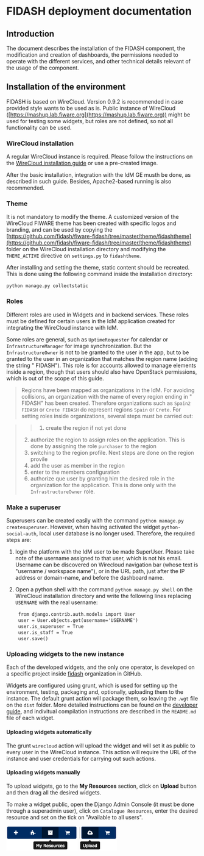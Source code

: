 # FIDASH deployment documentation

## Introduction

The document describes the installation of the FIDASH component, the modification and creation of dashboards, the permissions needed to operate with the different services, and other technical details relevant of the usage of the component.

## Installation of the environment

FIDASH is based on WireCloud. Version 0.9.2 is recommended in case provided style wants to be used as is. Public instance of WireCloud ([https://mashup.lab.fiware.org](https://mashup.lab.fiware.org)) might be used for testing some widgets, but roles are not defined, so not all functionality can be used.

### WireCloud installation

A regular WireCloud instance is required. Please follow the instructions on the [WireCloud installation guide](https://github.com/Wirecloud/wirecloud/blob/develop/docs/installation_guide.md) or use a pre-created image.

After the basic installation, integration with the IdM GE musth be done, as described in such guide. Besides, Apache2-based running is also recommended.

### Theme

It is not mandatory to modify the theme. A customized version of the WireCloud FIWARE theme has been created with specific logos and branding, and can be used by copying the [https://github.com/fidash/fiware-fidash/tree/master/theme/fidashtheme](https://github.com/fidash/fiware-fidash/tree/master/theme/fidashtheme) folder on the WireCloud installation directory and modifying the `THEME_ACTIVE` directive on `settings.py` to `fidashtheme`.

After installing and setting the theme, static content should be recreated. This is done using the following command inside the installation directory:

    python manage.py collectstatic

### Roles

Different roles are used in Widgets and in backend services. These roles must be defined for certain users in the IdM application created for integrating the WireCloud instance with IdM.

Some roles are general, such as `UptimeRequester` for calendar or `InfrastructureManager` for image synchronization. But the `InfrastructureOwner` is not to be granted to the user in the app, but to be granted to the user in an organization that matches the region name (adding the string " FIDASH"). This role is for accounts allowed to manage elements inside a region, though that users should also have OpenStack permissions, which is out of the scope of this guide.

> Regions have been mapped as organizations in the IdM. For avoiding collisions, an organization with the name of every region ending in " FIDASH" has been created. Therefore organizations such as `Spain2 FIDASH` or `Crete FIDASH` do represent regions `Spain` or `Crete`. For setting roles inside organizations, several steps must be carried out:

> > 1. create the region if not yet done
> 2. authorize the region to assign roles on the application. This is done by assigning the role `purchaser` to the region
> 3. switching to the region profile. Next steps are done on the region provile
> 4. add the user as member in the region
> 5. enter to the members configuration
> 6. authorize que user by granting him the desired role in the organization for the application. This is done only with the `InfrastructureOwner` role.

### Make a superuser

Superusers can be created easily with the command `python manage.py createsuperuser`. However, when having activated the widget `python-social-auth`, local user database is no longer used. Therefore, the required steps are:

1. login the platform with the IdM user to be made SuperUser. Please take note of the username assigned to that user, which is not his email. Username can be discovered on Wirecloud navigation bar (whose text is "username / workspace name"), or in the URL path, just after the IP address or domain-name, and before the dashboard name.
2. Open a python shell with the command `python manage.py shell` on the WireCloud installation directory and write the following lines replacing `USERNAME` with the real username:

        from django.contrib.auth.models import User
        user = User.objects.get(username='USERNAME')
        user.is_superuser = True
        user.is_staff = True
        user.save()

### Uploading widgets to the new instance

Each of the developed widgets, and the only one operator, is developed on a specific project inside [fidash]([https://mashup.lab.fiware.org](https://mashup.lab.fiware.org)) organization in GitHub.

Widgets are configured using grunt, which is used for setting up the environment, testing, packaging and, optionally, uploading them to the instance. The default grunt action will package them, so leaving the `.wgt` file on the `dist` folder. More detailed instructions can be found on the [developer guide](../developer/developer_guide.md), and indivitual compilation instructions are described in the `README.md` file of each widget.

#### Uploading widgets automatically

The grunt `wirecloud` action will upload the widget and will set it as public to every user in the WireCloud instance. This action will require the URL of the instance and user credentials for carrying out such actions.

#### Uploading widgets manually

To upload widgets, go to the **My Resources** section, click on **Upload** button and then drag all the desired widgets.

To make a widget public, open the Django Admin Console (it must be done through a superadmin user), click on `Catalogue Resources`, enter the desired resource and set on the tick on "Available to all users".

![Access to My Resources](images/my-resources.png) ![upload button](images/upload.png)

